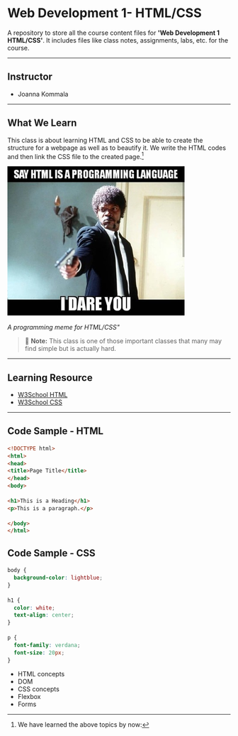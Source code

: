 # Web Development 1- HTML/CSS

A repository to store all the course content files for **'Web Development 1 HTML/CSS'**. It includes files like class notes, assignments, labs, etc. for the course.

---

## Instructor

- Joanna Kommala 

---

## What We Learn

This class is about learning HTML and CSS to be able to create the structure for a webpage as well as to beautify it. We write the HTML codes and then link the CSS file to the created page.[^1]

![JS meme](./_readme/html-meme.jpg)

_A programming meme for HTML/CSS"_

> :memo: **Note:** This class is one of those important classes that many may find simple but is actually hard.

[^note]: This class takes place in the LB 126 room every Wednesday from 3:20 AM - 6:00 PM.

---

## Learning Resource
- [W3School HTML](https://www.w3schools.com/html/)
- [W3School CSS](https://www.w3schools.com/css/)

---

## Code Sample - HTML

```html
<!DOCTYPE html>
<html>
<head>
<title>Page Title</title>
</head>
<body>

<h1>This is a Heading</h1>
<p>This is a paragraph.</p>

</body>
</html>
```

## Code Sample - CSS

```css
body {
  background-color: lightblue;
}

h1 {
  color: white;
  text-align: center;
}

p {
  font-family: verdana;
  font-size: 20px;
}
```

- HTML concepts
- DOM
- CSS concepts
- Flexbox
- Forms

[^1]: We have learned the above topics by now:
